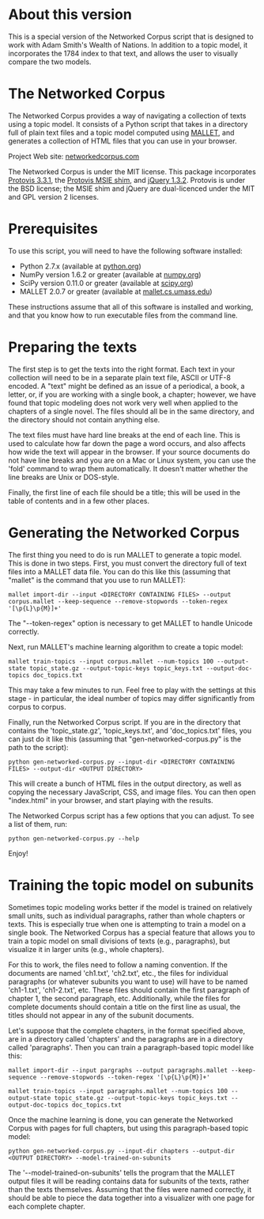 About this version
===============

This is a special version of the Networked Corpus script that is designed to work with Adam Smith's Wealth of Nations.  In addition to a topic model, it incorporates the 1784 index to that text, and allows the user to visually compare the two models.


The Networked Corpus
===============

The Networked Corpus provides a way of navigating a collection of texts using a topic model.  It consists of a Python script that takes in a directory full of plain text files and a topic model computed using [MALLET](http://mallet.cs.umass.edu), and generates a collection of HTML files that you can use in your browser.

Project Web site: [networkedcorpus.com](http://networkedcorpus.com)

The Networked Corpus is under the MIT license.  This package incorporates [Protovis 3.3.1](http://mbostock.github.com/protovis), the [Protovis MSIE shim](http://github.com/DataMarket/protovis-msie), and [jQuery 1.3.2](http://jquery.com).  Protovis is under the BSD license; the MSIE shim and jQuery are dual-licenced under the MIT and GPL version 2 licenses.

# Prerequisites

To use this script, you will need to have the following software installed:

* Python 2.7.x (available at [python.org](http://python.org))
* NumPy version 1.6.2 or greater (available at [numpy.org](http://numpy.org))
* SciPy version 0.11.0 or greater (available at [scipy.org](http://scipy.org))
* MALLET 2.0.7 or greater (available at [mallet.cs.umass.edu](http://mallet.cs.umass.edu))

These instructions assume that all of this software is installed and working, and that you know how to run executable files from the command line.

# Preparing the texts

The first step is to get the texts into the right format.  Each text in your collection will need to be in a separate plain text file, ASCII or UTF-8 encoded.  A "text" might be defined as an issue of a periodical, a book, a letter, or, if you are working with a single book, a chapter; however, we have found that topic modeling does not work very well when applied to the chapters of a single novel.  The files should all be in the same directory, and the directory should not contain anything else.

The text files must have hard line breaks at the end of each line.  This is used to calculate how far down the page a word occurs, and also affects how wide the text will appear in the browser.  If your source documents do not have line breaks and you are on a Mac or Linux system, you can use the 'fold' command to wrap them automatically.  It doesn't matter whether the line breaks are Unix or DOS-style.

Finally, the first line of each file should be a title; this will be used in the table of contents and in a few other places.

# Generating the Networked Corpus

The first thing you need to do is run MALLET to generate a topic model.  This is done in two steps.  First, you must convert the directory full of text files into a MALLET data file.  You can do this like this (assuming that "mallet" is the command that you use to run MALLET):

    mallet import-dir --input <DIRECTORY CONTAINING FILES> --output corpus.mallet --keep-sequence --remove-stopwords --token-regex '[\p{L}\p{M}]+'

The "--token-regex" option is necessary to get MALLET to handle Unicode correctly.

Next, run MALLET's machine learning algorithm to create a topic model:

    mallet train-topics --input corpus.mallet --num-topics 100 --output-state topic_state.gz --output-topic-keys topic_keys.txt --output-doc-topics doc_topics.txt 

This may take a few minutes to run.  Feel free to play with the settings at this stage - in particular, the ideal number of topics may differ significantly from corpus to corpus.

Finally, run the Networked Corpus script.  If you are in the directory that contains the 'topic_state.gz', 'topic_keys.txt', and 'doc_topics.txt' files, you can just do it like this (assuming that "gen-networked-corpus.py" is the path to the script):

    python gen-networked-corpus.py --input-dir <DIRECTORY CONTAINING FILES> --output-dir <OUTPUT DIRECTORY>

This will create a bunch of HTML files in the output directory, as well as copying the necessary JavaScript, CSS, and image files.  You can then open "index.html" in your browser, and start playing with the results.

The Networked Corpus script has a few options that you can adjust.  To see a list of them, run:

    python gen-networked-corpus.py --help

Enjoy!

# Training the topic model on subunits

Sometimes topic modeling works better if the model is trained on relatively small units, such as individual paragraphs, rather than whole chapters or texts.  This is especially true when one is attempting to train a model on a single book.  The Networked Corpus has a special feature that allows you to train a topic model on small divisions of texts (e.g., paragraphs), but visualize it in larger units (e.g., whole chapters).

For this to work, the files need to follow a naming convention.  If the documents are named 'ch1.txt', 'ch2.txt', etc., the files for individual paragraphs (or whatever subunits you want to use) will have to be named 'ch1-1.txt', 'ch1-2.txt', etc.  These files should contain the first paragraph of chapter 1, the second paragraph, etc.  Additionally, while the files for complete documents should contain a title on the first line as usual, the titles should not appear in any of the subunit documents.

Let's suppose that the complete chapters, in the format specified above, are in a directory called 'chapters' and the paragraphs are in a directory called 'paragraphs'.  Then you can train a paragraph-based topic model like this:

    mallet import-dir --input pargraphs --output paragraphs.mallet --keep-sequence --remove-stopwords --token-regex '[\p{L}\p{M}]+'

    mallet train-topics --input paragraphs.mallet --num-topics 100 --output-state topic_state.gz --output-topic-keys topic_keys.txt --output-doc-topics doc_topics.txt

Once the machine learning is done, you can generate the Networked Corpus with pages for full chapters, but using this paragraph-based topic model:

    python gen-networked-corpus.py --input-dir chapters --output-dir <OUTPUT DIRECTORY> --model-trained-on-subunits

The '--model-trained-on-subunits' tells the program that the MALLET output files it will be reading contains data for subunits of the texts, rather than the texts themselves.  Assuming that the files were named correctly, it should be able to piece the data together into a visualizer with one page for each complete chapter.
